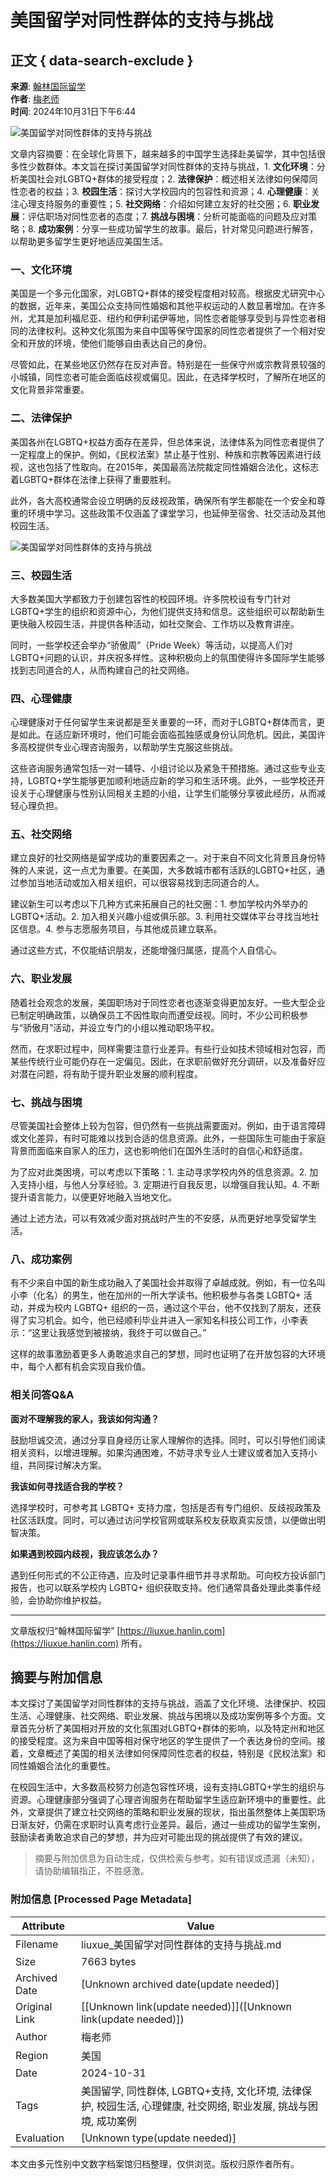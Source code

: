 # 美国留学对同性群体的支持与挑战

## 正文 { data-search-exclude }


**来源**: [翰林国际留学](https://liuxue.hanlin.com/p/79098.html)  
**作者**: [梅老师](https://liuxue.hanlin.com/user/1)  
**时间**: 2024年10月31日下午6:44  

![美国留学对同性群体的支持与挑战](http://liuxue.hanlin.com/wp-content/uploads/2024/06/America13.jpg)

文章内容摘要：在全球化背景下，越来越多的中国学生选择赴美留学，其中包括很多性少数群体。本文旨在探讨美国留学对同性群体的支持与挑战，1. **文化环境**：分析美国社会对LGBTQ+群体的接受程度；2. **法律保护**：概述相关法律如何保障同性恋者的权益；3. **校园生活**：探讨大学校园内的包容性和资源；4. **心理健康**：关注心理支持服务的重要性；5. **社交网络**：介绍如何建立友好的社交圈；6. **职业发展**：评估职场对同性恋者的态度；7. **挑战与困境**：分析可能面临的问题及应对策略；8. **成功案例**：分享一些成功留学生的故事。最后，针对常见问题进行解答，以帮助更多留学生更好地适应美国生活。

### 一、文化环境

美国是一个多元化国家，对LGBTQ+群体的接受程度相对较高。根据皮尤研究中心的数据，近年来，美国公众支持同性婚姻和其他平权运动的人数显著增加。在许多州，尤其是加利福尼亚、纽约和伊利诺伊等地，同性恋者能够享受到与异性恋者相同的法律权利。这种文化氛围为来自中国等保守国家的同性恋者提供了一个相对安全和开放的环境，使他们能够自由表达自己的身份。

尽管如此，在某些地区仍然存在反对声音。特别是在一些保守州或宗教背景较强的小城镇，同性恋者可能会面临歧视或偏见。因此，在选择学校时，了解所在地区的文化背景非常重要。

### 二、法律保护

美国各州在LGBTQ+权益方面存在差异，但总体来说，法律体系为同性恋者提供了一定程度上的保护。例如，《民权法案》禁止基于性别、种族和宗教等因素进行歧视，这也包括了性取向。在2015年，美国最高法院裁定同性婚姻合法化，这标志着LGBTQ+群体在法律上获得了重要胜利。

此外，各大高校通常会设立明确的反歧视政策，确保所有学生都能在一个安全和尊重的环境中学习。这些政策不仅涵盖了课堂学习，也延伸至宿舍、社交活动及其他校园生活。

![美国留学对同性群体的支持与挑战](http://liuxue.hanlin.com/wp-content/uploads/2024/06/America202.jpg)

### 三、校园生活

大多数美国大学都致力于创建包容性的校园环境。许多院校设有专门针对LGBTQ+学生的组织和资源中心，为他们提供支持和信息。这些组织可以帮助新生更快融入校园生活，并提供各种活动，如社交聚会、工作坊以及教育讲座。

同时，一些学校还会举办“骄傲周”（Pride Week）等活动，以提高人们对LGBTQ+问题的认识，并庆祝多样性。这种积极向上的氛围使得许多国际学生能够找到志同道合的人，从而构建自己的社交网络。

### 四、心理健康

心理健康对于任何留学生来说都是至关重要的一环，而对于LGBTQ+群体而言，更是如此。在适应新环境时，他们可能会面临孤独感或身份认同危机。因此，美国许多高校提供专业心理咨询服务，以帮助学生克服这些挑战。

这些咨询服务通常包括一对一辅导、小组讨论以及紧急干预措施。通过这些专业支持，LGBTQ+学生能够更加顺利地适应新的学习和生活环境。此外，一些学校还开设关于心理健康与性别认同相关主题的小组，让学生们能够分享彼此经历，从而减轻心理负担。

### 五、社交网络

建立良好的社交网络是留学成功的重要因素之一。对于来自不同文化背景且身份特殊的人来说，这一点尤为重要。在美国，大多数城市都有活跃的LGBTQ+社区，通过参加当地活动或加入相关组织，可以很容易找到志同道合的人。

建议新生可以考虑以下几种方式来拓展自己的社交圈：1. 参加学校内外举办的LGBTQ+活动。2. 加入相关兴趣小组或俱乐部。3. 利用社交媒体平台寻找当地社区信息。4. 参与志愿服务项目，与其他成员建立联系。

通过这些方式，不仅能结识朋友，还能增强归属感，提高个人自信心。

### 六、职业发展

随着社会观念的发展，美国职场对于同性恋者也逐渐变得更加友好。一些大型企业已制定明确政策，以确保员工不因性取向而遭受歧视。同时，不少公司积极参与“骄傲月”活动，并设立专门的小组以推动职场平权。

然而，在求职过程中，同样需要注意行业差异。有些行业如技术领域相对包容，而某些传统行业可能仍存在一定偏见。因此，在求职前做好充分调研，以及准备好应对潜在问题，将有助于提升职业发展的顺利程度。

### 七、挑战与困境

尽管美国社会整体上较为包容，但仍然有一些挑战需要面对。例如，由于语言障碍或文化差异，有时可能难以找到合适的信息资源。此外，一些国际生可能由于家庭背景而面临来自家人的压力，这也影响他们在国外生活时的自信心和舒适度。

为了应对此类困境，可以考虑以下策略：1. 主动寻求学校内外的信息资源。2. 加入支持小组，与他人分享经验。3. 定期进行自我反思，以增强自我认知。4. 不断提升语言能力，以便更好地融入当地文化。

通过上述方法，可以有效减少面对挑战时产生的不安感，从而更好地享受留学生活。

### 八、成功案例

有不少来自中国的新生成功融入了美国社会并取得了卓越成就。例如，有一位名叫小李（化名）的男生，他在加州的一所大学读书。他积极参与各类 LGBTQ+ 活动，并成为校内 LGBTQ+ 组织的一员，通过这个平台，他不仅找到了朋友，还获得了实习机会。如今，他已经顺利毕业并进入一家知名科技公司工作，小李表示：“这里让我感觉到被接纳，我终于可以做自己。”

这样的故事激励着更多人勇敢追求自己的梦想，同时也证明了在开放包容的大环境中，每个人都有机会实现自我价值。

### 相关问答Q&A

**面对不理解我的家人，我该如何沟通？**

鼓励坦诚交流，通过分享自身经历让家人理解你的选择。同时，可以引导他们阅读相关资料，以增进理解。如果沟通困难，不妨寻求专业人士建议或者加入支持小组，共同探讨解决方案。

**我该如何寻找适合我的学校？**

选择学校时，可参考其 LGBTQ+ 支持力度，包括是否有专门组织、反歧视政策及社区活跃度。同时，可以通过访问学校官网或联系校友获取真实反馈，以便做出明智决策。

**如果遇到校园内歧视，我应该怎么办？**

遇到任何形式的不公正待遇，应及时记录事件细节并寻求帮助。可向校方投诉部门报告，也可以联系学校内 LGBTQ+ 组织获取支持。他们通常具备处理此类事件经验，会协助你维护权益。

---

文章版权归“翰林国际留学” [https://liuxue.hanlin.com](https://liuxue.hanlin.com) 所有。
<!-- tcd_original_link https://liuxue.hanlin.com/p/79098.html -->


## 摘要与附加信息

<!-- tcd_abstract -->
本文探讨了美国留学对同性群体的支持与挑战，涵盖了文化环境、法律保护、校园生活、心理健康、社交网络、职业发展、挑战与困境以及成功案例等多个方面。文章首先分析了美国相对开放的文化氛围对LGBTQ+群体的影响，以及特定州和地区的接受程度。这为来自中国等相对保守地区的学生提供了一个表达身份的空间。接着，文章概述了美国的相关法律如何保障同性恋者的权益，特别是《民权法案》和同性婚姻合法化的重要性。

在校园生活中，大多数高校努力创造包容性环境，设有支持LGBTQ+学生的组织与资源。心理健康部分强调了心理咨询服务在帮助留学生适应新环境中的重要性。此外，文章提供了建立社交网络的策略和职业发展的现状，指出虽然整体上美国职场日渐友好，仍需在求职时认真考虑行业差异。最后，通过一些成功的留学生案例，鼓励读者勇敢追求自己的梦想，并为应对可能出现的挑战提供了有效的建议。
<!-- tcd_abstract_end -->

> 摘要与附加信息为自动生成，仅供检索与参考。如有错误或遗漏（未知），请协助编辑指正，不胜感激。

### 附加信息 [Processed Page Metadata]

| Attribute       | Value                                  |
|-----------------|----------------------------------------|
| Filename        | liuxue_美国留学对同性群体的支持与挑战.md                             |
| Size            | 7663 bytes                           |
| Archived Date   | [Unknown archived date(update needed)]                             |
| Original Link   | [[Unknown link(update needed)]]([Unknown link(update needed)])                       |
| Author          | 梅老师                               |
| Region          | 美国                               |
| Date            | 2024-10-31                                 |
| Tags            | 美国留学, 同性群体, LGBTQ+支持, 文化环境, 法律保护, 校园生活, 心理健康, 社交网络, 职业发展, 挑战与困境, 成功案例                                 |
| Evaluation            | [Unknown type(update needed)]                                 |
<!-- tcd_table_end -->

本文由多元性别中文数字档案馆归档整理，仅供浏览。版权归原作者所有。

